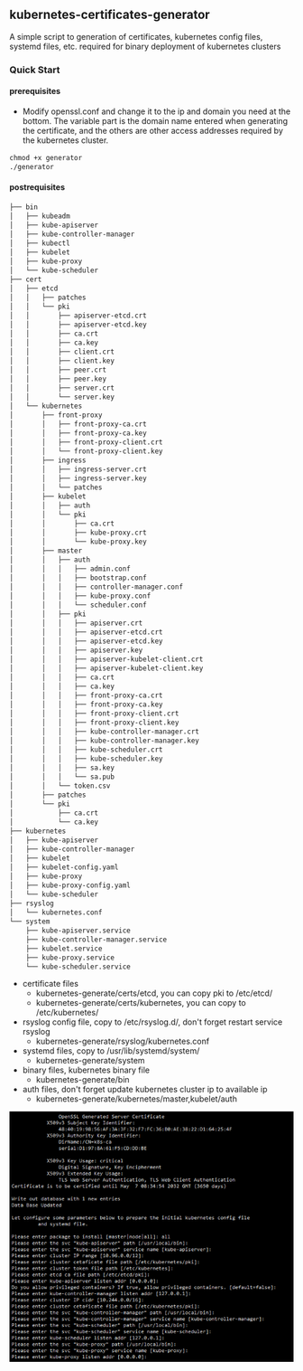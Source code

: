 
## kubernetes-certificates-generator

A simple script to generation of certificates, kubernetes config files, systemd files, etc.  required for binary deployment of kubernetes clusters

### Quick Start

#### prerequisites

- Modify  openssl.conf and change it to the ip and domain you need at the bottom. The variable part is the domain name entered when generating the certificate, and the others are other access addresses required by the kubernetes cluster.

```
chmod +x generator
./generator
```

#### postrequisites

```
├── bin
│   ├── kubeadm
│   ├── kube-apiserver
│   ├── kube-controller-manager
│   ├── kubectl
│   ├── kubelet
│   ├── kube-proxy
│   └── kube-scheduler
├── cert
│   ├── etcd
│   │   ├── patches
│   │   └── pki
│   │       ├── apiserver-etcd.crt
│   │       ├── apiserver-etcd.key
│   │       ├── ca.crt
│   │       ├── ca.key
│   │       ├── client.crt
│   │       ├── client.key
│   │       ├── peer.crt
│   │       ├── peer.key
│   │       ├── server.crt
│   │       └── server.key
│   └── kubernetes
│       ├── front-proxy
│       │   ├── front-proxy-ca.crt
│       │   ├── front-proxy-ca.key
│       │   ├── front-proxy-client.crt
│       │   └── front-proxy-client.key
│       ├── ingress
│       │   ├── ingress-server.crt
│       │   ├── ingress-server.key
│       │   └── patches
│       ├── kubelet
│       │   ├── auth
│       │   └── pki
│       │       ├── ca.crt
│       │       ├── kube-proxy.crt
│       │       └── kube-proxy.key
│       ├── master
│       │   ├── auth
│       │   │   ├── admin.conf
│       │   │   ├── bootstrap.conf
│       │   │   ├── controller-manager.conf
│       │   │   ├── kube-proxy.conf
│       │   │   └── scheduler.conf
│       │   ├── pki
│       │   │   ├── apiserver.crt
│       │   │   ├── apiserver-etcd.crt
│       │   │   ├── apiserver-etcd.key
│       │   │   ├── apiserver.key
│       │   │   ├── apiserver-kubelet-client.crt
│       │   │   ├── apiserver-kubelet-client.key
│       │   │   ├── ca.crt
│       │   │   ├── ca.key
│       │   │   ├── front-proxy-ca.crt
│       │   │   ├── front-proxy-ca.key
│       │   │   ├── front-proxy-client.crt
│       │   │   ├── front-proxy-client.key
│       │   │   ├── kube-controller-manager.crt
│       │   │   ├── kube-controller-manager.key
│       │   │   ├── kube-scheduler.crt
│       │   │   ├── kube-scheduler.key
│       │   │   ├── sa.key
│       │   │   └── sa.pub
│       │   └── token.csv
│       ├── patches
│       └── pki
│           ├── ca.crt
│           └── ca.key
├── kubernetes
│   ├── kube-apiserver
│   ├── kube-controller-manager
│   ├── kubelet
│   ├── kubelet-config.yaml
│   ├── kube-proxy
│   ├── kube-proxy-config.yaml
│   └── kube-scheduler
├── rsyslog
│   └── kubernetes.conf
└── system
    ├── kube-apiserver.service
    ├── kube-controller-manager.service
    ├── kubelet.service
    ├── kube-proxy.service
    └── kube-scheduler.service
```

- certificate files
  - kubernetes-generate/certs/etcd, you can copy pki to /etc/etcd/
  - kubernetes-generate/certs/kubernetes,  you can copy to /etc/kubernetes/
- rsyslog config file, copy to /etc/rsyslog.d/, don't forget restart service rsyslog
  - kubernetes-generate/rsyslog/kubernetes.conf
- systemd files, copy to /usr/lib/systemd/system/
  - kubernetes-generate/system
- binary files, kubernetes binary file
  - kubernetes-generate/bin
- auth files, don't forget update kubernetes cluster ip to available ip
  - kubernetes-generate/kubernetes/master,kubelet/auth

![img1](https://github.com/CylonChau/kubernetes-certificates-generator/raw/main/img1.png)
